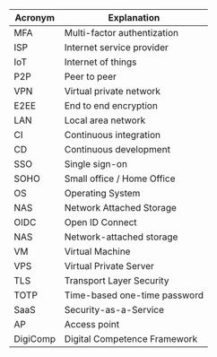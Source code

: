 
| Acronym  | Explanation                  |
| -------- | ---------------------------- |
| MFA      | Multi-factor authentization  |
| ISP      | Internet service provider    |
| IoT      | Internet of things           |
| P2P      | Peer to peer                 |
| VPN      | Virtual private network      |
| E2EE     | End to end encryption        |
| LAN      | Local area network           |
| CI       | Continuous integration       |
| CD       | Continuous development       |
| SSO      | Single sign-on               |
| SOHO     | Small office / Home Office   |
| OS       | Operating System             |
| NAS      | Network Attached Storage     |
| OIDC     | Open ID Connect              |
| NAS      | Network-attached storage     |
| VM       | Virtual Machine              |
| VPS      | Virtual Private Server       |
| TLS      | Transport Layer Security     |
| TOTP     | Time-based one-time password |
| SaaS     | Security-as-a-Service        |
| AP       | Access point                 |
| DigiComp | Digital Competence Framework |

